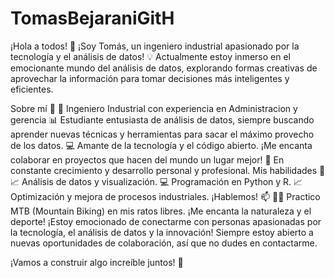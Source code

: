 # TomasBejaraniGitH

¡Hola a todos! 👋
¡Soy Tomás, un ingeniero industrial apasionado por la tecnología y el análisis de datos! 💡 Actualmente estoy inmerso en el emocionante mundo del análisis de datos, explorando formas creativas de aprovechar la información para tomar decisiones más inteligentes y eficientes.

Sobre mí 🚀
🔧 Ingeniero Industrial con experiencia en Administracion y gerencia
📊 Estudiante entusiasta de análisis de datos, siempre buscando aprender nuevas técnicas y herramientas para sacar el máximo provecho de los datos.
💻 Amante de la tecnología y el código abierto. ¡Me encanta colaborar en proyectos que hacen del mundo un lugar mejor!
🌱 En constante crecimiento y desarrollo personal y profesional.
Mis habilidades 🔧
📈 Análisis de datos y visualización.
💻 Programación en Python y R.
📈 Optimización y mejora de procesos industriales.
¡Hablemos! 📫
🚵‍♂️ Practico MTB (Mountain Biking) en mis ratos libres. ¡Me encanta la naturaleza y el deporte!
¡Estoy emocionado de conectarme con personas apasionadas por la tecnología, el análisis de datos y la innovación! Siempre estoy abierto a nuevas oportunidades de colaboración, así que no dudes en contactarme.

¡Vamos a construir algo increíble juntos! 💪
